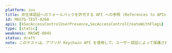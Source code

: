 ```yaml
---
platform: ios
title: 非生体認証へのフォールバックを許可する API への参照 (References to APIs Allowing Fallback to Non-Biometric Authentication)
id: MASTG-TEST-0268
apis: [kSecAccessControlUserPresence,SecAccessControlCreateWithFlags]
type: [static]
weakness: MASWE-0045
status: draft
note: このテストは、アプリが Keychain API を使用して、ユーザー認証によって保護されるべき機密リソース (トークン、キーなど) にアクセスするかどうかを静的にチェックします。生体認証ではなくユーザーのパスコードに依存したり、生体認証が失敗した際にデバイスのパスコードにフォールバックを許可します。
---
```

